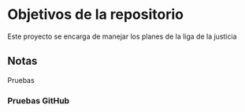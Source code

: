 # Objetivos de la repositorio

Este proyecto se encarga de manejar los planes de la liga de la justicia


## Notas
Pruebas

### Pruebas GitHub
